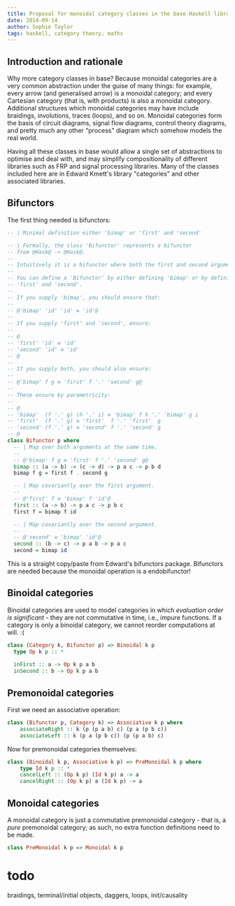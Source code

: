 ```yaml
---
title: Proposal for monoidal category classes in the base Haskell library
date: 2014-09-14
author: Sophie Taylor
tags: haskell, category theory, maths
---
```


Introduction and rationale
------------
Why more category classes in base? Because monoidal categories are a very common abstraction under the guise of many things: for example, every arrow (and generalised arrow) is a monoidal category; and every Cartesian category (that is, with products) is also a monoidal category. Additional structures which monoidal categories may have include braidings, involutions, traces (loops), and so on. Monoidal categories form the basis of circuit diagrams, signal flow diagrams, control theory diagrams, and pretty much any other "process" diagram which somehow models the real world. 

Having all these classes in base would allow a single set of abstractions to optimise and deal with, and may simplify compositionality of different libraries such as FRP and signal processing libraries. Many of the classes included here are in Edward Kmett's library "categories" and other associated libraries.

Bifunctors
----------
The first thing needed is bifunctors:

```haskell
-- | Minimal definition either 'bimap' or 'first' and 'second'

-- | Formally, the class 'Bifunctor' represents a bifunctor
-- from @Hask@ -> @Hask@.
--
-- Intuitively it is a bifunctor where both the first and second arguments are covariant.
--
-- You can define a 'Bifunctor' by either defining 'bimap' or by defining both
-- 'first' and 'second'.
--
-- If you supply 'bimap', you should ensure that:
--
-- @'bimap' 'id' 'id' ≡ 'id'@
--
-- If you supply 'first' and 'second', ensure:
--
-- @
-- 'first' 'id' ≡ 'id'
-- 'second' 'id' ≡ 'id'
-- @
--
-- If you supply both, you should also ensure:
--
-- @'bimap' f g ≡ 'first' f '.' 'second' g@
--
-- These ensure by parametricity:
--
-- @
-- 'bimap'  (f '.' g) (h '.' i) ≡ 'bimap' f h '.' 'bimap' g i
-- 'first'  (f '.' g) ≡ 'first'  f '.' 'first'  g
-- 'second' (f '.' g) ≡ 'second' f '.' 'second' g
-- @
class Bifunctor p where
  -- | Map over both arguments at the same time.
  --
  -- @'bimap' f g ≡ 'first' f '.' 'second' g@
  bimap :: (a -> b) -> (c -> d) -> p a c -> p b d
  bimap f g = first f . second g

  -- | Map covariantly over the first argument.
  --
  -- @'first' f ≡ 'bimap' f 'id'@
  first :: (a -> b) -> p a c -> p b c
  first f = bimap f id

  -- | Map covariantly over the second argument.
  --
  -- @'second' ≡ 'bimap' 'id'@
  second :: (b -> c) -> p a b -> p a c
  second = bimap id
```
  
  This is a straight copy/paste from Edward's bifunctors package. Bifunctors are needed because the monoidal operation is a endobifunctor!
  
Binoidal categories
-------------------
Binoidal categories are used to model categories in which *evaluation order is significant* - they are not commutative in time, i.e., impure functions. If a category is only a binoidal category, we cannot reorder computations at will. :(

```haskell
class (Category k, Bifunctor p) => Binoidal k p
  type Op k p :: *
  
  inFirst :: a -> Op k p a b
  inSecond :: b -> Op k p a b
```

Premonoidal categories
----------------------
First we need an associative operation:
```haskell
class (Bifunctor p, Category k) => Associative k p where
    associateRight :: k (p (p a b) c) (p a (p b c))
    associateLeft :: k (p a (p b c)) (p (p a b) c)
```
Now for premonoidal categories themselves:

```haskell
class (Binoidal k p, Associative k p) => PreMonoidal k p where
    type Id k p :: *
    cancelLeft :: (Op k p) (Id k p) a -> a
    cancelRight :: (Op k p) a (Id k p) -> a
```

Monoidal categories
-------------------
A monoidal category is just a commutative premonoidal category - that is, a *pure* premonoidal category; as such, no extra function definitions need to be made.
```haskell
class PreMonoidal k p => Monoidal k p
```

todo
====
braidings, terminal/initial objects, daggers, loops, init/causality

